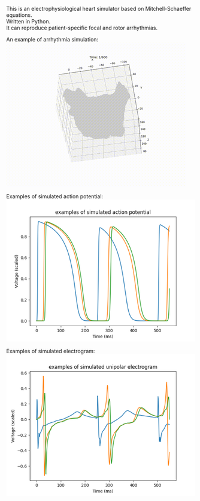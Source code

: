 This is an electrophysiological heart simulator based on Mitchell-Schaeffer equations.  
Written in Python.  
It can reproduce patient-specific focal and rotor arrhythmias.  

An example of arrhythmia simulation:  
![Demo](result/demo/activation_movie.gif)  

Examples of simulated action potential:  
![Demo](result/demo/action_potential.png)  

Examples of simulated electrogram:  
![Demo](result/demo/unipolar_electrogram.png)  
